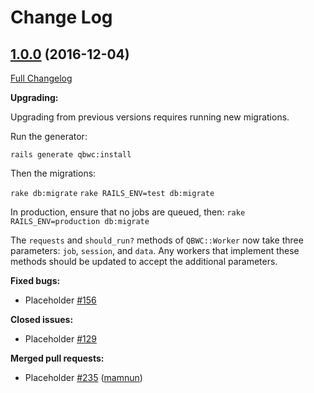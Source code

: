 
# Change Log

## [1.0.0](https://github.com/qbwc/qbwc/tree/2.0.4) (2016-12-04)
[Full Changelog](https://github.com/qbwc/qbwc/compare/2.0.3...2.0.4)

**Upgrading:**

Upgrading from previous versions requires running new migrations.

Run the generator:

`rails generate qbwc:install`

Then the migrations:

`rake db:migrate`
`rake RAILS_ENV=test db:migrate`

In production, ensure that no jobs are queued, then:
`rake RAILS_ENV=production db:migrate`

The `requests` and `should_run?` methods of `QBWC::Worker` now take three parameters: `job`, `session`, and `data`. Any workers that implement these methods should be updated to accept the additional parameters.

**Fixed bugs:**

- Placeholder [\#156](https://github.com/qbwc/qbwc/issues/156)

**Closed issues:**

- Placeholder [\#129](https://github.com/qbwc/qbwc/issues/129)

**Merged pull requests:**

- Placeholder [\#235](https://github.com/qbwc/qbwc/pull/235) ([mamnun](https://github.com/mamnun))


